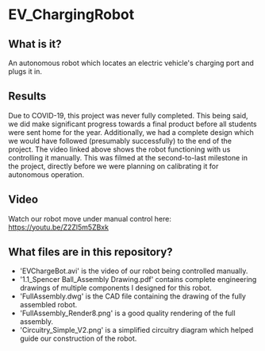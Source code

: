 # EV_ChargingRobot

## What is it?
An autonomous robot which locates an electric vehicle's charging port and plugs it in.

## Results
Due to COVID-19, this project was never fully completed. This being said, we did make significant progress towards a final product before all students were sent home for the year. Additionally, we had a complete design which we would have followed (presumably successfully) to the end of the project. The video linked above shows the robot functioning with us controlling it manually. This was filmed at the second-to-last milestone in the project, directly before we were planning on calibrating it for autonomous operation. 

## Video
Watch our robot move under manual control here:  https://youtu.be/Z2Zl5m5ZBxk

## What files are in this repository?

 - 'EVChargeBot.avi' is the video of our robot being controlled manually.
 - '1.1_Spencer Ball_Assembly Drawing.pdf' contains complete engineering drawings of multiple components I designed for this robot.
 - 'FullAssembly.dwg' is the CAD file containing the drawing of the fully assembled robot.
 - 'FullAssembly_Render8.png' is a good quality rendering of the full assembly.
 - 'Circuitry_Simple_V2.png' is a simplified circuitry diagram which helped guide our construction of the robot.
